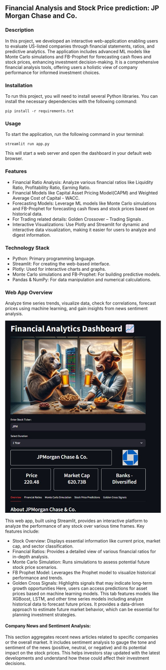 ## Financial Analysis and Stock Price prediction: JP Morgan Chase and Co.

### Description
In this project, we developed an interactive web-application enabling users to evaluate US-listed companies through financial statements, ratios, and predictive analytics. 
The application includes advanced ML models like Monte Carlo simulations and FB-Prophet for forecasting cash flows and stock prices, enhancing investment decision-making. It is a comprehensive financial analysis tools, offering users a holistic view of company performance for informed investment choices.


### Installation
To run this project, you will need to install several Python libraries. You can install the necessary dependencies with the following command:
```
pip install -r requirements.txt
```
### Usage
To start the application, run the following command in your terminal:
```
streamlit run app.py
```
This will start a web server and open the dashboard in your default web browser.

### Features
- Financial Ratio Analysis: Analyze various financial ratios like Liquidity Ratio, Profitability Ratio, Earning Ratio.
- Financial Models like Capital Asset Pricing Model(CAPM) and Weighted Average Cost of Capital - WACC.
- Forecasting Models: Leverage ML models like Monte Carlo simulations and FB-Prophet for forecasting cash flows and stock prices based on historical data.
- For Trading related details: Golden Crossover – Trading Signals .
- Interactive Visualizations: Use Plotly and Streamlit for dynamic and interactive data visualization, making it easier for users to analyze and digest information.

### Technology Stack
- Python: Primary programming language.
- Streamlit: For creating the web-based interface.
- Plotly: Used for interactive charts and graphs.
- Monte Carlo simulations and FB-Prophet: For building predictive models.
- Pandas & NumPy: For data manipulation and numerical calculations.

### Web App Overview
Analyze time series trends, visualize data, check for correlations, forecast prices using machine learning, and gain insights from news sentiment analysis.

![image](https://github.com/rituraj-borah/Financial-Analysis-and-Stock-Price-prediction/blob/main/WebApp%20Overview.jpg)

This web app, built using Streamlit, provides an interactive platform to analyze the performance of any stock over various time frames. Key features include:

- Stock Overview: Displays essential information like current price, market cap, and sector classification.
- Financial Ratios: Provides a detailed view of various financial ratios for in-depth analysis.
- Monte Carlo Simulation: Runs simulations to assess potential future stock price scenarios.
- FB Prophet Model: Leverages the Prophet model to visualize historical performance and trends.
- Golden Cross Signals: Highlights signals that may indicate long-term growth opportunities
Here, users can access predictions for asset prices based on machine learning models. 
This tab features models like XGBoost, LSTM, and other time series models including analyze historical data to forecast future prices. It provides a data-driven approach to estimate future market behavior, which can be essential for planning investment strategies.
#### Company News and Sentiment Analysis:
This section aggregates recent news articles related to specific companies or the overall market. It includes sentiment analysis to gauge the tone and sentiment of the news (positive, neutral, or negative) and its potential impact on the stock prices. This helps investors stay updated with the latest developments and understand how these could affect their investment decisions.
